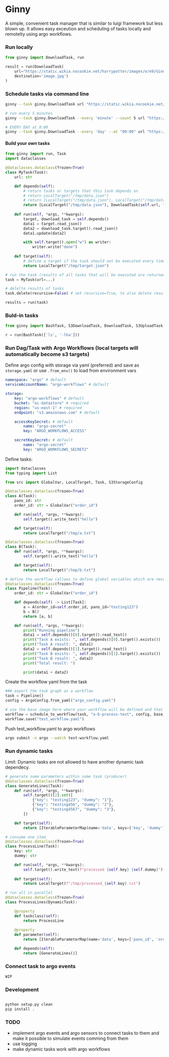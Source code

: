 # Ginny

A simple, convenient task manager that is similar to luigi framework but less blown up.
It allows easy exceution and scheduling of tasks locally and remotelty using argo workflows. 

### Run locally

```python
from ginny import DownloadTask, run

result = run(DownloadTask(
    url="https://static.wikia.nocookie.net/harrypotter/images/e/e9/Ginny-HQ-ginevra-ginny-weasley.jpg/revision/latest/scale-to-width-down/250?cb=20150228082608&path-prefix=de", 
    destination='image.jpg')
)
```

### Schedule tasks via command line

```bash
ginny --task ginny.DownloadTask url "https://static.wikia.nocookie.net/harrypotter/images/e/e9/Ginny-HQ-ginevra-ginny-weasley.jpg/revision/latest/scale-to-width-down/250?cb=20150228082608&path-prefix=de" destination "image.jpg" 

# run every 5 minutes
ginny --task ginny.DownloadTask --every 'minute' --count 5 url "https://static.wikia.nocookie.net/harrypotter/images/e/e9/Ginny-HQ-ginevra-ginny-weasley.jpg/revision/latest/scale-to-width-down/250?cb=20150228082608&path-prefix=de" destination "image.jpg"

# EVERY DAY at 0:00
ginny --task ginny.DownloadTask --every 'day' --at "00:00" url "https://static.wikia.nocookie.net/harrypotter/images/e/e9/Ginny-HQ-ginevra-ginny-weasley.jpg/revision/latest/scale-to-width-down/250?cb=20150228082608&path-prefix=de" destination "image.jpg" 
```

#### Build your own tasks

```python
from ginny import run, Task
import dataclasses

@dataclasses.dataclass(frozen=True)
class MyTask(Task):
    url: str

    def depends(self):
        # return tasks or targets that this task depends on
        # return LocalTarget("/tmp/data.json")
        # return [LocalTarget("/tmp/data.json"), LocalTarget("/tmp/data2.json")]
        return [LocalTarget("/tmp/data.json"), DownloadTask(self.url, "/tmp/data2.json")]
    
    def run(self, *args, **kwargs):
        target, download_task = self.depends()
        data1 = target.read_json()
        data2 = download_task.target().read_json()
        data1.update(data2)

        with self.target().open("w") as writer:
            writer.write("done")
        
    def target(self):
        # define a target if the task should not be executed every time / has output data
        return LocalTarget("/tmp/target.json")

# run the task (results of all tasks that will be executed are returned in results)
task = MyTask(url=...)

# delelte results of tasks
task.delete(recursive=False) # set recursive=True, to also delete results of subtasks

results = run(task)
```


### Buld-in tasks
```python
from ginny import BashTask, S3DownloadTask, DownloadTask, S3UploadTask, Task, SSHCommandTask, DepTask, TempDownloadTask, run

r = run(BashTask(['ls', '-lha']))
```

### Run Dag/Task with Argo Workflows (local targets will automatically become s3 targets)

Define argo config with storage via yaml (preferred) and save as `storage.yaml` or use `.from_env()` to load from environment vars

```yaml (argo_config.yaml)
namespace: "argo" # default
serviceAccountName: "argo-workflows" # default

storage:
    key: "argo-workflows" # default
    bucket: "ai-datastore" # required
    region: "us-east-1" # required
    endpoint: "s3.amazonaws.com" # default

    accessKeySecret: # default
        name: "argo-secret"
        key: "ARGO_WORKFLOWS_ACCESS"

    secretKeySecret: # default
        name: "argo-secret"
        key: "ARGO_WORKFLOWS_SECRET2"
```
Define tasks:

```python
import dataclasses
from typing import List

from src import GlobalVar, LocalTarget, Task, S3StorageConfig

@dataclasses.dataclass(frozen=True)
class A(Task):
    pano_id: str
    order_id: str = GlobalVar("order_id")

    def run(self, *args, **kwargs):
        self.target().write_text("hello")

    def target(self):
        return LocalTarget("/tmp/a.txt")

@dataclasses.dataclass(frozen=True)
class B(Task):
    def run(self, *args, **kwargs):
        self.target().write_text("hello")

    def target(self):
        return LocalTarget("/tmp/b.txt")

# define the workflow (allows to define global variables which are necessary to make the workflow run)
@dataclasses.dataclass(frozen=True)
class Pipeline(Task):
    order_id: str = GlobalVar("order_id")

    def depends(self) -> List[Task]:
        a = A(order_id=self.order_id, pano_id="testing123")
        b = B()
        return [a, b]

    def run(self, *args, **kwargs):
        print("Running pipeline")
        data1 = self.depends()[0].target().read_text()
        print("Task A exists: ", self.depends()[0].target().exists())
        print("Task A result: ", data1)
        data2 = self.depends()[1].target().read_text()
        print("Task B exists: ", self.depends()[1].target().exists())
        print("Task B result: ", data2)
        print("Total result: ")

        print(data1 + data2)
```

Create the workflow yaml from the task
```python
### export the task graph as a workflow
task = Pipeline()
config = ArgoConfig.from_yaml("argo_config.yaml")

# use the base image here where your workflow will be defined and that has the requirements (ginny) installed
workflow = schedule_to_workflow(task, "a-b-process-test", config, base_image="baudcode/ginny_test:latest") 
workflow.save("test_workflow.yaml")
```
Push test_workflow.yaml to argo workflows
```bash
argo submit -n argo --watch test-workflow.yaml
```

### Run dynamic tasks

Limit: Dynamic tasks are not allowed to have another dynamic task dependecy. 

```python
# generate some parameters within some task (producer)
@dataclasses.dataclass(frozen=True)
class GenerateLines(Task):
    def run(self, *args, **kwargs):
        self.target()[2].set([
            {"key": "testing123", "dummy": "1"},
            {"key": "testing456", "dummy": "2"},
            {"key": "testing4567", "dummy": "3"},
        ])

    def target(self):
        return [IterableParameterMap(name='data', keys=['key', 'dummy'])]

# consume one item
@dataclasses.dataclass(frozen=True)
class ProcessLine(Task):
    key: str
    dummy: str

    def run(self, *args, **kwargs):
        self.target().write_text(f"processed {self.key} {self.dummy}")
    
    def target(self):
        return LocalTarget(f"/tmp/processed_{self.key}.txt")

# run all in parallel
@dataclasses.dataclass(frozen=True)
class ProcessLines(DynamicTask):

    @property
    def taskclass(self):
        return ProcessLine
    
    @property
    def parameter(self):
        return [IterableParameterMap(name='data', keys=['pano_id', 'order_id'])]

    def depends(self):
        return [GenerateLines()]
```

### Connect task to argo events

```bash
WIP
```


### Development

```bash

python setup.py clean
pip install .
```

### TODO

- implement argo events and argo sensors to connect tasks to them and make it possible to simulate events comming from them
- use logging
- make dynamic tasks work with argo workflows